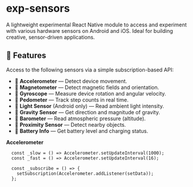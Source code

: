 # exp-sensors

A lightweight experimental React Native module to access and experiment with various hardware sensors on Android and iOS. Ideal for building creative, sensor-driven applications.

## 🚀 Features

Access to the following sensors via a simple subscription-based API:

- 📱 **Accelerometer** — Detect device movement.
- 🧭 **Magnetometer** — Detect magnetic fields and orientation.
- 🧭 **Gyroscope** — Measure device rotation and angular velocity.
- 🦶 **Pedometer** — Track step counts in real time.
- 🔦 **Light Sensor** (Android only) — Read ambient light intensity.
- 🧠 **Gravity Sensor** — Get direction and magnitude of gravity.
- 📏 **Barometer** — Read atmospheric pressure (altitude).
- 📡 **Proximity Sensor** — Detect nearby objects.
- 🔋 **Battery Info** — Get battery level and charging status.


**Accelerometer**
```
  const _slow = () => Accelerometer.setUpdateInterval(1000);
  const _fast = () => Accelerometer.setUpdateInterval(16);

  const _subscribe = () => {
    setSubscription(Accelerometer.addListener(setData));
  };
```
